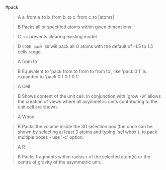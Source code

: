#pack

>A a_from a_to b_from b_to c_from c_to [atoms]

>B Packs all or specified atoms within given dimensions

>C -c: prevents clearing existing model

>D `CODE pack $O` will pack all O atoms with the default of -1.5 to 1.5 cells range.

>A from to

>B Equivalent to 'pack from to from to from to', like 'pack 0 1' is expanded to 'pack 0 1 0 1 0 1'

>A Cell

>B Shows content of the unit cell. In conjunction with 'grow -w' allows the creation of views where all asymmetric units contributing to the unit cell are shown.

>A Wbox

>B Packs the volume inside the 3D selection box (the once can be shown by selecting at least 3 atoms and typing 'sel wbox'), to pack multiple boxes - use '-c' option.

>A R

>B Packs fragments within radius r of the selected atom(s) or the centre of gravity of the asymmetric unit.

